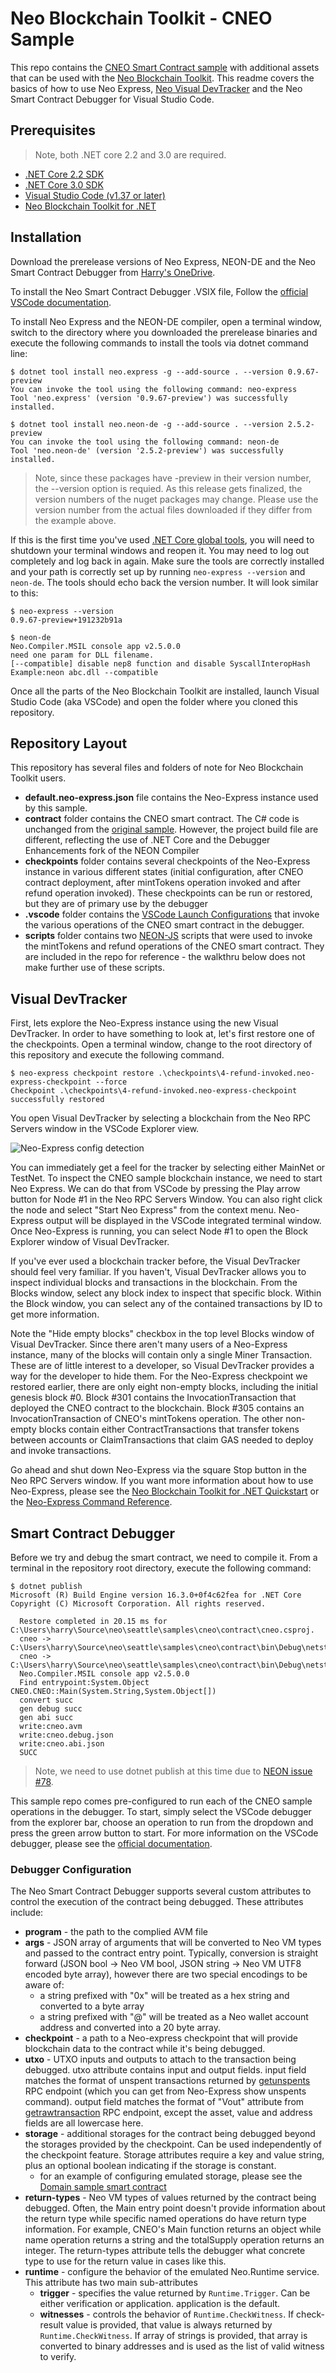 <!-- markdownlint-enable -->
# Neo Blockchain Toolkit - CNEO Sample

This repo contains the [CNEO Smart Contract sample](https://github.com/neo-ngd/CNEO-Contract)
with additional assets that can be used with the
[Neo Blockchain Toolkit](https://marketplace.visualstudio.com/items?itemName=ngd-seattle.neo-blockchain-toolkit).
This readme covers the basics of how to use Neo Express,
[Neo Visual DevTracker](https://github.com/ngdseattle/neo-visual-devtracker)
and the Neo Smart Contract Debugger for Visual Studio Code.

## Prerequisites

> Note, both .NET core 2.2 and 3.0 are required.

- [.NET Core 2.2 SDK](https://dotnet.microsoft.com/download/dotnet-core/2.2)
- [.NET Core 3.0 SDK](https://dotnet.microsoft.com/download/dotnet-core/3.0)
- [Visual Studio Code (v1.37 or later)](https://code.visualstudio.com/Download)
- [Neo Blockchain Toolkit for .NET](https://marketplace.visualstudio.com/items?itemName=ngd-seattle.neo-blockchain-toolkit)

## Installation

Download the prerelease versions of Neo Express, NEON-DE and the Neo Smart Contract
Debugger from [Harry's OneDrive](https://vcagecom56739-my.sharepoint.com/:f:/g/personal/harrypierson_ngd_neo_org/EjpBghBNJO5IuCxKjMiOTagBCpPA1QOPngvjPx-2y9h90g?e=e9ur9l).

To install the Neo Smart Contract Debugger .VSIX file, Follow the
[official VSCode documentation](https://code.visualstudio.com/docs/editor/extension-gallery#_install-from-a-vsix).

To install Neo Express and the NEON-DE compiler, open a terminal window,
switch to the directory where you downloaded the prerelease binaries and execute
the following commands to install the tools via dotnet command line:

``` shell
$ dotnet tool install neo.express -g --add-source . --version 0.9.67-preview
You can invoke the tool using the following command: neo-express
Tool 'neo.express' (version '0.9.67-preview') was successfully installed.

$ dotnet tool install neo.neon-de -g --add-source . --version 2.5.2-preview
You can invoke the tool using the following command: neon-de
Tool 'neo.neon-de' (version '2.5.2-preview') was successfully installed.
```

> Note, since these packages have -preview in their version number, the
> --version option is requied. As this release gets finalized, the version
> numbers of the nuget packages may change. Please use the version number
> from the actual files downloaded if they differ from the example above.

If this is the first time you've used
[.NET Core global tools](https://docs.microsoft.com/en-us/dotnet/core/tools/global-tools),
you will need to shutdown your terminal windows and reopen it. You may need to
log out completely and log back in again. Make sure the tools are correctly installed
and your path is correctly set up by running `neo-express --version` and `neon-de`.
The tools  should echo back the version number. It will look similar to this:

``` shell
$ neo-express --version
0.9.67-preview+191232b91a

$ neon-de
Neo.Compiler.MSIL console app v2.5.0.0
need one param for DLL filename.
[--compatible] disable nep8 function and disable SyscallInteropHash
Example:neon abc.dll --compatible
```

Once all the parts of the Neo Blockchain Toolkit are installed, launch Visual
Studio Code (aka VSCode) and open the folder where you cloned this repository.

## Repository Layout

This repository has several files and folders of note for Neo Blockchain Toolkit
users.

- **default.neo-express.json** file contains the Neo-Express instance used by this
  sample.
- **contract** folder contains the CNEO smart contract. The C# code is unchanged
  from the [original sample](https://github.com/neo-ngd/CNEO-Contract). However,
  the project build file are different, reflecting the use of .NET Core and the
  Debugger Enhancements fork of the NEON Compiler
- **checkpoints** folder contains several checkpoints of the Neo-Express instance in
  various different states (initial configuration, after CNEO contract deployment,
  after mintTokens operation invoked and after refund operation invoked). These checkpoints
  can be run or restored, but they are of primary use by the debugger
- **.vscode** folder contains the [VSCode Launch Configurations](https://code.visualstudio.com/Docs/editor/debugging#_launch-configurations)
  that invoke the various operations of the CNEO smart contract in the debugger.
- **scripts** folder contains two [NEON-JS](https://github.com/CityOfZion/neon-js) scripts
  that were used to invoke the mintTokens and refund operations of the CNEO smart
  contract. They are included in the repo for reference - the walkthru below does
  not make further use of these scripts.

## Visual DevTracker

First, lets explore the Neo-Express instance using the new Visual DevTracker. In
order to have something to look at, let's first restore one of the checkpoints.
Open a terminal window, change to the root directory of this repository and execute
the following command.

``` shell
$ neo-express checkpoint restore .\checkpoints\4-refund-invoked.neo-express-checkpoint --force
Checkpoint .\checkpoints\4-refund-invoked.neo-express-checkpoint successfully restored
```

You open Visual DevTracker by selecting a blockchain from the Neo RPC Servers
window in the VSCode Explorer view.

![Neo-Express config detection](images\visual-devtracker-1.png)

You can immediately get a feel for the tracker by selecting either MainNet or
TestNet. To inspect the CNEO sample blockchain instance, we need to start Neo Express.
We can do that from VSCode by pressing the Play arrow button for Node #1 in the
Neo RPC Servers Window. You can also right click the node and select "Start Neo
Express" from the context menu. Neo-Express output will be displayed in the VSCode
integrated terminal window. Once Neo-Express is running, you can select Node #1
to open the Block Explorer window of Visual DevTracker.

If you've ever used a blockchain tracker before, the Visual DevTracker should
feel very familiar. If you haven't, Visual DevTracker allows you to inspect
individual blocks and transactions in the blockchain. From the Blocks window, select
any block index to inspect that specific block. Within the Block window, you can
select any of the contained transactions by ID to get more information.

Note the "Hide empty blocks" checkbox in the top level Blocks window of Visual
DevTracker. Since there aren't many users of a Neo-Express instance, many of the
blocks will contain only a single Miner Transaction. These are of little interest
to a developer, so Visual DevTracker provides a way for the developer to hide them.
For the Neo-Express checkpoint we restored earlier, there are only eight non-empty
blocks, including the initial genesis block #0. Block #301 contains the InvocationTransaction
that deployed the CNEO contract to the blockchain. Block #305 contains an InvocationTransaction
of CNEO's mintTokens operation. The other non-empty blocks contain either ContractTransactions
that transfer tokens between accounts or ClaimTransactions that claim GAS needed
to deploy and invoke transactions.

Go ahead and shut down Neo-Express via the square Stop button in the Neo RPC Servers
window. If you want more information about how to use Neo-Express, please see the
[Neo Blockchain Toolkit for .NET Quickstart](https://github.com/ngdseattle/neo-blockchain-toolkit/blob/master/quickstart.md)
or the [Neo-Express Command Reference](https://github.com/neo-project/neo-debugger/blob/master/command-reference.md).

## Smart Contract Debugger

Before we try and debug the smart contract, we need to compile it. From a terminal
in the repository root directory, execute the following command:

``` shell
$ dotnet publish
Microsoft (R) Build Engine version 16.3.0+0f4c62fea for .NET Core
Copyright (C) Microsoft Corporation. All rights reserved.

  Restore completed in 20.15 ms for C:\Users\harry\Source\neo\seattle\samples\cneo\contract\cneo.csproj.
  cneo -> C:\Users\harry\Source\neo\seattle\samples\cneo\contract\bin\Debug\netstandard2.0\cneo.dll
  cneo -> C:\Users\harry\Source\neo\seattle\samples\cneo\contract\bin\Debug\netstandard2.0\publish\
  Neo.Compiler.MSIL console app v2.5.0.0
  Find entrypoint:System.Object CNEO.CNEO::Main(System.String,System.Object[])
  convert succ
  gen debug succ
  gen abi succ
  write:cneo.avm
  write:cneo.debug.json
  write:cneo.abi.json
  SUCC
```

> Note, we need to use dotnet publish at this time due to 
  [NEON issue #78](https://github.com/neo-project/neo-devpack-dotnet/issues/78).

This sample repo comes pre-configured to run each of the CNEO sample operations
in the debugger. To start, simply select the VSCode debugger from the explorer bar,
choose an operation to run from the dropdown and press the green arrow button to
start. For more information on the VSCode debugger, please see the
[official documentation](https://code.visualstudio.com/docs/editor/debugging).

### Debugger Configuration

The Neo Smart Contract Debugger supports several custom attributes to control
the execution of the contract being debugged. These attributes include:

- **program** - the path to the complied AVM file
- **args** - JSON array of arguments that will be converted to Neo VM types
  and passed to the contract entry point. Typically, conversion is straight
  forward (JSON bool -> Neo VM bool, JSON string -> Neo VM UTF8 encoded byte
  array), however there are two special encodings to be aware of:
  - a string prefixed with "0x" will be treated as a hex string and converted
    to a byte array
  - a string prefixed with "@" will be treated as a Neo wallet account address
    and converted into a 20 byte array.
- **checkpoint** - a path to a Neo-express checkpoint that will provide blockchain
  data to the contract while it's being debugged.
- **utxo** - UTXO inputs and outputs to attach to the transaction being debugged.
  utxo attribute contains input and output fields. input field matches the format
  of unspent transactions returned by
  [getunspents](https://docs.neo.org/docs/en-us/reference/rpc/latest-version/api/getunspents.html)
  RPC endpoint (which you can get from Neo-Express show unspents command).
  output field matches the format of "Vout" attribute from
  [getrawtransaction](https://docs.neo.org/docs/en-us/reference/rpc/latest-version/api/getrawtransaction.html)
  RPC endpoint, except the asset, value and address fields are all lowercase here.
- **storage** - additional storages for the contract being debugged beyond
  the storages provided by the checkpoint. Can be used independently of the checkpoint
  feature. Storage attributes require a key and value string, plus an optional boolean
  indicating if the storage is constant.
  - for an example of configuring emulated storage, please see the
    [Domain sample smart contract](https://github.com/ngdseattle/domain-sample)
- **return-types** - Neo VM types of values returned by the contract being debugged.
  Often, the Main entry point doesn't provide information about the return type while
  specific named operations do have return type information. For example, CNEO's
  Main function returns an object while name operation returns a string and the
  totalSupply operation returns an integer. The return-types attribute tells the
  debugger what concrete type to use for the return value in cases like this.
- **runtime** - configure the behavior of the emulated Neo.Runtime service. This
  attribute has two main sub-attributes
  - **trigger** - specifies the value returned by `Runtime.Trigger`. Can be either
    verification or application. application is the default.
  - **witnesses** - controls the behavior of `Runtime.CheckWitness`. If check-result
    value is provided, that value is always returned by `Runtime.CheckWitness`. If
    array of strings is provided, that array is converted to binary addresses and
    is used as the list of valid witness to verify.
